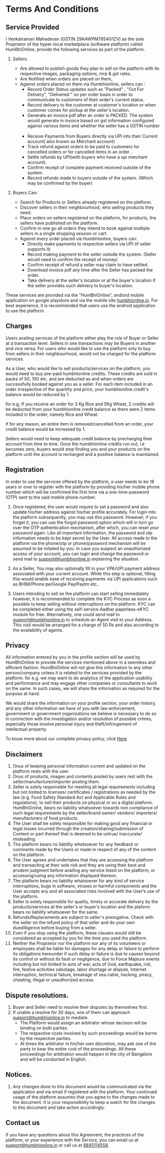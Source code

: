# Terms And Conditions
## Service Provided
I Venkatraman Mahadevan (GSTIN 29AAWPM7654G1ZV) as the sole Proprietor of the hyper-local marketplace (software platform) called HumBhiOnline, provide the following services as part of the platform.

1. Sellers:
	* Are allowed to publish goods they plan to sell on the platform with its respective images, packaging options, mrp & gst rates.
	* Are Notified when orders are placed on them,
	* Against orders placed on them via Humbhionline, sellers can : 
        * Record Order Status updates such as  "Packed" , "Out For Delivery", "Delivered " on per order basis in order to communicate to customers of their order's current status.
	    * Record delivery to the customer at customer's location or when customer comes for pickup at the seller's location.
	    * Generate an invoice pdf after an order is PACKED. The system would generate in invoice based on gst information configured against various items and whether the seller has a GSTIN number .
	    * Receive Payments from Buyers directly via UPI into their Current account( also known as Merchant account) 
	    * Track refund against orders to be paid to customers for cancelled orders or for cancelled items in an order . 
      * Settle refunds by UPI(with buyers who have a upi merchant account). 
      * Confirm receipt of complete payment received outside of the system. 
      * Record refunds made to buyers outside of the system. (Which may be confirmed by the buyer)


1. Buyers Can: 	
	* Search for Products or Sellers already registered on the platform.
	* Discover sellers in their neighbourhood, who selling products they need.
	* Place orders on sellers registered on the platform, for products, the sellers have published on the platform.
	* Confirm in one go all orders they intend to book against multiple sellers in a single shopping session or cart.
	* Against every order placed via Humbhionline, buyers can:
		* Directly make payments to respective sellers via UPI (if seller supports it) 
		* Record making payment to the seller outside the system. (Seller would need to confirm the receipt of money)
		* Confirm receipt of refund a seller may claim to have settled.
		* Download invoice pdf any time after the Seller has packed the order.
		* Take delivery at the seller's location or at the buyer's location if the seller provides such delivery to buyer's location.

These services are provided via the "HumBhiOnline", android mobile application on google playstore and  via the mobile site <a href="https://humbhionline.in">humbhionline.in</a>. For best experience, it is recommended that users use the android application to use the platform.


## Charges

Users availing services of the platform either play the role of Buyer or Seller at a transaction level. Sellers in one transactions may be Buyers in another and vice versa. For users who would like to use the platform only to buy from sellers in their neighbourhood, would not be charged for the platform services.

As a User, who would like to sell products/services on the platform, you would need to buy pre-paid humbhionline credits. These credits are sold in packs of 50, 100 etc. and are deducted as and when orders are successfully booked against you as a seller. For each item included in an order irrespective of the  quantity and price, your humbhionline credit's balance would be reduced by 1. 


for e.g, If you receive an order for 2 Kg Rice and 5Kg Wheat, 2 credits will be deducted from your humbhionline credit balance as there were 2 items included in the order, namely Rice and Wheat. 

If for any reason, an entire item is removed/cancelled from an order, your credit balance would be increased by 1. 


Sellers would need to keep adequate credit balance by precharging their account from time to time. Once the humbhionline credits run out, i.e becomes zero, buyers would stop finding you and your products on the platform until the account is recharged and a positive balance is maintained. 



## Registration
In order to use the services offered by the platform, a user needs to be 18 years or over to register with the platform by providing his/her mobile phone number which will be confirmed the first time via a one-time-password (OTP) sent to the said mobile phone number.

1. Once registered, the user would require to set a password and also update his/her address against his/her profile accurately. For login into the platform subsequently, you may use this password. However, if you forget it, you can use the forgot password option which will in turn go over the OTP authentication mechanism, after which, you can reset your password again. Like all important information, the password and otp information needs to be kept secret by the User. All access made to the platform via the phone/otp or phone/password mechanism will be assumed to be initated by you. In case you suspect an unauthorized access of your account, you can login and change the password or send mail to <a href="mailto:support@humbhionline">support@humbhionline.in</a> explaining the situation.

1. As a Seller, You may also optionally fill in your VPA/UPI payment address associated with your current account. While this step is optional, filling this would enable ease of receiving payments via UPI applications such as BHIM/Phone pe/Google Pay/Paytm etc.. 

1. Users intending to sell on the platform can start selling immediately however, it is recommended to complete the KYC Process as soon a possible to keep selling without interruptions on the platform. KYC can be completed either using the self-service Aadhar paperless-eKYC module for free. Alternatively, one could send mail to <a href="mailto:support@humbhionline">support@humbhionline.in</a> to schedule an Agent visit to your Address. This visit would be arranged for a charge of 50 Rs and also according to the availability of agents.


## Privacy
All information entered by you in the profile section will be used by HumBhiOnline to provide the services mentioned above in a seemless and efficient fashion. HumBhiOnline will not give this information to any other person/company unless it is related to the services provided by the platform. for e.g. we may want to do analytics of the application usability and performance and may engage other companies or consultants to work on the same. In such cases, we will share the information as required for the purpose at hand.

We would share the information on your profile section, your order history, and any other information we have of you with law enforcement, government or government organizations we believe is necessary to do so in connection with the investigation and/or resolution of possible crimes, especially those involve personal injury and theft/infringement of intellectual property.

To know more about our complete privacy policy, click [Here](/privacy)

## Disclaimers

1. Onus of keeping personal information current and updated on the platform rests with the user.
1. Onus of products, images and contents posted by users rest with the seller/manufacturer/importer posting them.
1. Seller is solely responsible for meeting all legal requirements including but not limited to licenses/ certificates / registrations as needed by the law (e.g. Food Safety Standard Act and Applicable Rules and regulations), to sell their products on physical or on a digital platform. HumBhiOnline, bears no liability whatsoever towards non compliance of such legal requirements by the seller/brand owner/ vendors/ importers/ manufacturers of food products.  
1. The User shall be solely responsible for making good any financial or legal losses incurred through the creation/sharing/submission of Content or part thereof that is deemed to be untrue/ inaccurate/ misleading.
1. The platform bears no liability whatsoever for any feedback or comments made by the Users or made in respect of any of the content on the platform.
1. The User agrees and undertakes that they are accessing the platform and transacting at their sole risk and they are using their best and prudent judgment before availing any service listed on the platform, or accessing/using any information displayed thereon.  
1. The platform bears no liability whatsoever for any kind of service interruptions, bugs in software, viruses or harmful components and the User accepts any and all associated risks involved with the User’s use of the platform.
1. Seller is solely responsible for quality, timely or accurate delivery by the products/services at the seller's or buyer's location and the plaform bears no liability whatsoever for the same. 
1. Refunds/Replacements are subject to seller's prerogative. Check with the seller on the refund policy of that seller and do your own duedilligence before buying from a seller.
1. Even if you stop using the platform, these clauses would still be considered as accepted by you for the time you used the platform.
1. Neither the Proprietor nor the platform nor any of its volunteers or employees shall be liable for damages for any delay or failure to perform its obligations hereunder if such delay or failure is due to causes beyond its control or without its fault or negligence, due to Force Majeure events including but not limited to acts of war, acts of God, earthquake, riot, fire, festive activities sabotage, labor shortage or dispute, Internet interruption, technical failure, breakage of sea cable, hacking, piracy, cheating, illegal or unauthorized access.


## Dispute resolutions.
1. Buyer and Seller need to resolve their disputes by themselves first.
1. If unable a resolve for 30 days, one of them can approach <a href="mailto:support@humbhionline">support@humbhionline.in</a> to mediate.
	* The Platform would  assign an arbitrator whose decision will be binding on both parties.
	* The respective costs involved by such proceedings would be borne by the respective parties.
	* At times the arbitrator in his/her own discretion, may ask one of the party to bear the entire cost of the proceedings.
	 All these proceedings for arbitration would happen in the city of Bangalore and will be conducted in English.


## Notices.
1. Any changes done to this document would be communicated via the application and via email if registered with the platform. Your continued usage of the platform assumes that you agree to the changes made to the document. It is your responsibility to keep a watch for the changes to this document and take action  accordingly.

## Contact us
 If you have any questions about this Agreement, the practices of the platform, or your experience with the Service, you can email us at <a href="mailto:support@humbhionline">support@humbhionline.in</a> or  call us at <a href="tel:9845114558">9845114558</a>.
